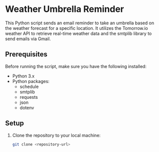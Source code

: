 # Weather Umbrella Reminder

This Python script sends an email reminder to take an umbrella based on the weather forecast for a specific location. It utilizes the Tomorrow.io weather API to retrieve real-time weather data and the smtplib library to send emails via Gmail.

## Prerequisites

Before running the script, make sure you have the following installed:

- Python 3.x
- Python packages:
  - schedule
  - smtplib
  - requests
  - json
  - dotenv

## Setup

1. Clone the repository to your local machine:
   ```bash
   git clone <repository-url>
